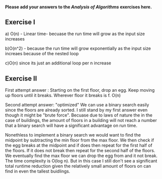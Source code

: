 #### Please add your answers to the ***Analysis of  Algorithms*** exercises here.

## Exercise I

a) O(n) - Linear time- becuase the run time will grow as the input size increases


b)O(n^2) - because the run time will grow exponentially as the input size increaes because of the nested loop


c)O(n) since its just an additional loop per n increase

## Exercise II
First attempt answer : Starting on the first floor, drop an egg. Keep moving up floors until it breaks. Wherever floor it breaks is f. O(n)


Second attempt answer: "optimized" We can use a binary search easily since the floors are already sorted. I still stand by my first answer even though it might be "brute force". Becuase due to laws of nature the in the case of buildings, the amount of floors in a building will not reach a number that a binary search will have a significant advantage on run time. 

Nonethless to implement a binary search we would want to find the midpoint by subtracting the min floor from the max floor. We then check if the egg breaks at the midpoint and if does then repeat for the first half of the floors. If it does not break then repeat for the second half of the floors. We eventually find the max floor we can drop the egg from and it not break. The time complexity is O(log n). But in this case I still don't see a significant total runtime reduction given the relatively small amount of floors on can find in even the tallest buidlings. 

